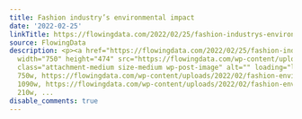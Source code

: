 ```yaml
---
title: Fashion industry’s environmental impact
date: '2022-02-25'
linkTitle: https://flowingdata.com/2022/02/25/fashion-industrys-environmental-impact/
source: FlowingData
description: <p><a href="https://flowingdata.com/2022/02/25/fashion-industrys-environmental-impact/"><img
  width="750" height="474" src="https://flowingdata.com/wp-content/uploads/2022/02/fashion-environmental-impact-750x474.png"
  class="attachment-medium size-medium wp-post-image" alt="" loading="lazy" srcset="https://flowingdata.com/wp-content/uploads/2022/02/fashion-environmental-impact-750x474.png
  750w, https://flowingdata.com/wp-content/uploads/2022/02/fashion-environmental-impact-1090x688.png
  1090w, https://flowingdata.com/wp-content/uploads/2022/02/fashion-environmental-impact-210x133.png
  210w, ...
disable_comments: true
---
```

<p><a href="https://flowingdata.com/2022/02/25/fashion-industrys-environmental-impact/"><img width="750" height="474" src="https://flowingdata.com/wp-content/uploads/2022/02/fashion-environmental-impact-750x474.png" class="attachment-medium size-medium wp-post-image" alt="" loading="lazy" srcset="https://flowingdata.com/wp-content/uploads/2022/02/fashion-environmental-impact-750x474.png 750w, https://flowingdata.com/wp-content/uploads/2022/02/fashion-environmental-impact-1090x688.png 1090w, https://flowingdata.com/wp-content/uploads/2022/02/fashion-environmental-impact-210x133.png 210w, ...